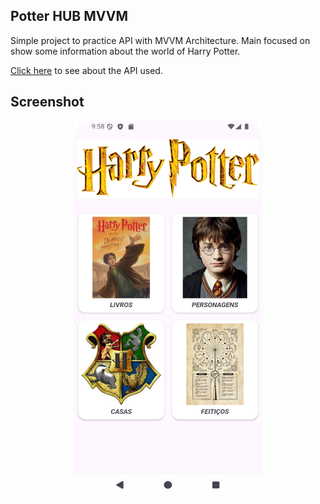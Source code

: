 ## Potter HUB MVVM

Simple project to practice API with MVVM Architecture. Main focused on show some information about the world of Harry Potter.

[Click here](https://github.com/fedeperin/potterapi) to see about the API used.

## Screenshot
<div align="center">
    <img
    src="./screenshot.png"
    alt="Screenshot of the app"
    width="300" height="600"
    />
</div>